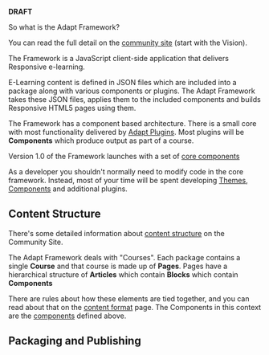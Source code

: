 **DRAFT**

So what is the Adapt Framework?

You can read the full detail on the [community site](http://community.adaptlearning.org) (start with the Vision).

The Framework is a JavaScript client-side application that delivers Responsive e-learning.

E-Learning content is defined in JSON files which are included into a package along with various components or plugins.  The Adapt Framework takes these JSON files, applies them to the included components and builds Responsive HTML5 pages using them.

The Framework has a component based architecture. There is a small core with most functionality delivered by [Adapt Plugins](plugins).  Most plugins will be **Components** which produce output as part of a course.

Version 1.0 of the Framework launches with a set of [core components](wiki/Core-Components-in-the-Adapt-Learning-Framework)

As a developer you shouldn't normally need to modify code in the core framework. Instead, most of your time will be spent developing [Themes](theming), [Components](components) and additional plugins.

## Content Structure

There's some detailed information about [content structure](https://community.adaptlearning.org/mod/page/view.php?id=20) on the Community Site.

The Adapt Framework deals with "Courses".  Each package contains a single **Course** and that course is made up of **Pages**.  Pages have a hierarchical structure of **Articles** which contain **Blocks** which contain **Components**

There are rules about how these elements are tied together, and you can read about that on the [content format](wiki/content-format) page. The Components in this context are the [components](wiki/components) defined above.

## Packaging and Publishing

 